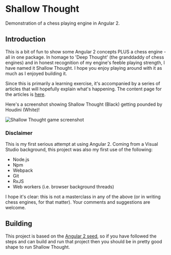 # Shallow Thought
Demonstration of a chess playing engine in Angular 2.

## Introduction
This is a bit of fun to show some Angular 2 concepts PLUS a chess engine - all in one package.  In homage to 'Deep Thought' (the granddaddy of chess engines) and in honest recognition of my engine's feeble playing strength, I have named it Shallow Thought.  I hope you enjoy playing around with it as much as I enjoyed building it.

Since this is primarily a learning exercise, it's accompanied by a series of articles that will hopefully explain what's happening.  The content page for the articles is [here](https://carljohansen.wordpress.com/2017/06/26/shallow-thought-an-angular-2-chess-player/).

Here's a screenshot showing Shallow Thought (Black) getting pounded by Houdini (White)!

![Shallow Thought game screenshot](https://carljohansen.files.wordpress.com/2017/06/screenshot1.png)

### Disclaimer
This is my first serious attempt at using Angular 2.  Coming from a Visual Studio background, this project was also my first use of the following:
* Node.js
* Npm
* Webpack
* Git
* RxJS
* Web workers (i.e. browser background threads)

I hope it's clear: this is not a masterclass in any of the above (or in writing chess engines, for that matter).  Your comments and suggestions are welcome.

## Building
This project is based on the [Angular 2 seed](https://github.com/angular/angular2-seed), so if you have followed the steps and can build and run that project then you should be in pretty good shape to run Shallow Thought.
